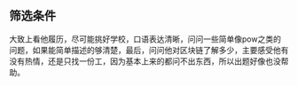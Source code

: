 ## 筛选条件

大致上看他履历，尽可能挑好学校，口语表达清晰，问问一些简单像pow之类的问题，如果能简单描述的够清楚，最后，问问他对区块链了解多少，主要感受他有没有热情，还是只找一份工，因为基本上来的都问不出东西，所以出题好像也没帮助。
